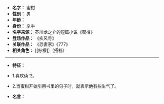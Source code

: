 
- **名字：** 蜜柑
- **性别：** 男
- **年龄：** 
- **身份：** 杀手
- **名字来源：** 芥川龙之介的短篇小说《蜜柑》
- **登场作品：** 《疾风号》
- **关联作品：** 《恐妻家》《777》
- **相关角色：** [[柠檬]]（搭档）

---

- **特征：** 
- 1.喜欢读书。
- 2.当蜜柑开始引用书里的句子时，就表示他有些生气了。
 
- **名言：** 